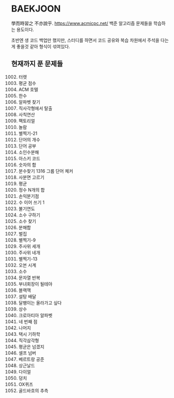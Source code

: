 # BAEKJOON
學而時習之 不亦說乎. 
https://www.acmicpc.net/
백준 알고리즘 문제들을 학습하는 용도이다.

초반엔 생 코드 백업만 했지만, 스터디를 하면서 코드 공유와 복습 차원에서 주석을 다는게 좋을것 같아 형식이 섞여있다.

## 현재까지 푼 문제들
1002. 터렛
10039. 평균 점수
10250. ACM 호텔
1065. 한수
10809. 알파벳 찾기
1085. 직사각형에서 탈출
10869. 사칙연산
10872. 팩토리얼
10926. 놀람
10996. 별찍기-21
1152. 단어의 개수
1157. 단어 공부
11653. 소인수분해
11654. 아스키 코드
11720. 숫자의 합
1193. 분수찾기
1316 그룹 단어 체커
14681. 사분면 고르기
1546. 평균
15596. 정수 N개의 합
1712. 손익분기점
1748. 수 이어 쓰기 1
18108. 불기연도
1929. 소수 구하기
1978. 소수 찾기
2231. 분해합
2292. 벌집
2446. 별찍기-9
2480. 주사위 세개
2484. 주사위 네개
2523. 별찍기-13
2525. 오븐 시계
2581. 소수
2675. 문자열 반복
2775. 부녀회장이 될테야
2798. 블랙잭
2839. 설탕 배달
2869. 달팽이는 올라가고 싶다
2908. 상수
2941. 크로아티아 알파벳
3009. 네 번째 점
3052. 나머지
3053. 택시 기하학
4153. 직각삼각형
4344. 평균은 넘겠지
4673. 셀프 넘버
4948. 베르트랑 공준
5543. 상근날드
5622. 다이얼
7568. 덩치
8958. OX퀴즈
9020. 골드바흐의 추측
